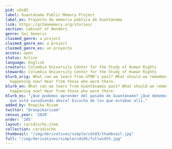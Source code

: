 ```yaml
---
pid: cds85
label: Guantánamo Public Memory Project
label_es: Proyecto de memoria pública de Guantánamo
link: https://gitmomemory.org/stories/
section: Cabinet of Wonders
genre: Sui Generis
claimed_genre: a project
claimed_genre_en: a project
claimed_genre_es: un proyecto
access: open
status: Active
language: English
creators: Columbia University Center for the Study of Human Rights
stewards: Columbia University Center for the Study of Human Rights
blurb_orig: What can we learn from GTMO’s past? What should we remember about what’s
  happening now? Hear from those who were there.
blurb_en: What can we learn from Guantánamos past? What should we remember about what’s
  happening now? Hear from those who were there.
blurb_es: "¿Qué podemos aprender del pasado de Guantánamo? ¿Qué debemos recordar lo
  que está sucediendo ahora? Escucha de los que estaban allí."
added_by: Roopika Risam
twitter: "@roopikarisam"
census_year: '2020'
order: '205'
layout: caridischo_item
collection: caridischo
thumbnail: "/img/derivatives/simple/cds85/thumbnail.jpg"
full: "/img/derivatives/simple/cds85/fullwidth.jpg"
---
```


